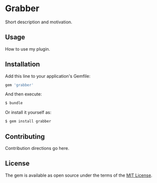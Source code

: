 # Grabber
Short description and motivation.

## Usage
How to use my plugin.

## Installation
Add this line to your application's Gemfile:

```ruby
gem 'grabber'
```

And then execute:
```bash
$ bundle
```

Or install it yourself as:
```bash
$ gem install grabber
```

## Contributing
Contribution directions go here.

## License
The gem is available as open source under the terms of the [MIT License](https://opensource.org/licenses/MIT).
